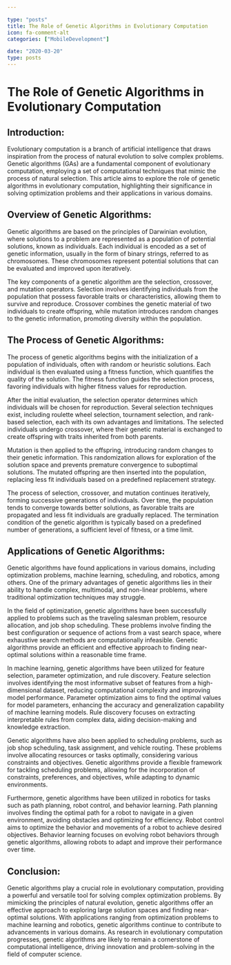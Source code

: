 ```yaml
---

type: "posts"
title: The Role of Genetic Algorithms in Evolutionary Computation
icon: fa-comment-alt
categories: ["MobileDevelopment"]

date: "2020-03-20"
type: posts
---
```





# The Role of Genetic Algorithms in Evolutionary Computation

## Introduction:

Evolutionary computation is a branch of artificial intelligence that draws inspiration from the process of natural evolution to solve complex problems. Genetic algorithms (GAs) are a fundamental component of evolutionary computation, employing a set of computational techniques that mimic the process of natural selection. This article aims to explore the role of genetic algorithms in evolutionary computation, highlighting their significance in solving optimization problems and their applications in various domains.

## Overview of Genetic Algorithms:

Genetic algorithms are based on the principles of Darwinian evolution, where solutions to a problem are represented as a population of potential solutions, known as individuals. Each individual is encoded as a set of genetic information, usually in the form of binary strings, referred to as chromosomes. These chromosomes represent potential solutions that can be evaluated and improved upon iteratively.

The key components of a genetic algorithm are the selection, crossover, and mutation operators. Selection involves identifying individuals from the population that possess favorable traits or characteristics, allowing them to survive and reproduce. Crossover combines the genetic material of two individuals to create offspring, while mutation introduces random changes to the genetic information, promoting diversity within the population.

## The Process of Genetic Algorithms:

The process of genetic algorithms begins with the initialization of a population of individuals, often with random or heuristic solutions. Each individual is then evaluated using a fitness function, which quantifies the quality of the solution. The fitness function guides the selection process, favoring individuals with higher fitness values for reproduction.

After the initial evaluation, the selection operator determines which individuals will be chosen for reproduction. Several selection techniques exist, including roulette wheel selection, tournament selection, and rank-based selection, each with its own advantages and limitations. The selected individuals undergo crossover, where their genetic material is exchanged to create offspring with traits inherited from both parents.

Mutation is then applied to the offspring, introducing random changes to their genetic information. This randomization allows for exploration of the solution space and prevents premature convergence to suboptimal solutions. The mutated offspring are then inserted into the population, replacing less fit individuals based on a predefined replacement strategy.

The process of selection, crossover, and mutation continues iteratively, forming successive generations of individuals. Over time, the population tends to converge towards better solutions, as favorable traits are propagated and less fit individuals are gradually replaced. The termination condition of the genetic algorithm is typically based on a predefined number of generations, a sufficient level of fitness, or a time limit.

## Applications of Genetic Algorithms:

Genetic algorithms have found applications in various domains, including optimization problems, machine learning, scheduling, and robotics, among others. One of the primary advantages of genetic algorithms lies in their ability to handle complex, multimodal, and non-linear problems, where traditional optimization techniques may struggle.

In the field of optimization, genetic algorithms have been successfully applied to problems such as the traveling salesman problem, resource allocation, and job shop scheduling. These problems involve finding the best configuration or sequence of actions from a vast search space, where exhaustive search methods are computationally infeasible. Genetic algorithms provide an efficient and effective approach to finding near-optimal solutions within a reasonable time frame.

In machine learning, genetic algorithms have been utilized for feature selection, parameter optimization, and rule discovery. Feature selection involves identifying the most informative subset of features from a high-dimensional dataset, reducing computational complexity and improving model performance. Parameter optimization aims to find the optimal values for model parameters, enhancing the accuracy and generalization capability of machine learning models. Rule discovery focuses on extracting interpretable rules from complex data, aiding decision-making and knowledge extraction.

Genetic algorithms have also been applied to scheduling problems, such as job shop scheduling, task assignment, and vehicle routing. These problems involve allocating resources or tasks optimally, considering various constraints and objectives. Genetic algorithms provide a flexible framework for tackling scheduling problems, allowing for the incorporation of constraints, preferences, and objectives, while adapting to dynamic environments.

Furthermore, genetic algorithms have been utilized in robotics for tasks such as path planning, robot control, and behavior learning. Path planning involves finding the optimal path for a robot to navigate in a given environment, avoiding obstacles and optimizing for efficiency. Robot control aims to optimize the behavior and movements of a robot to achieve desired objectives. Behavior learning focuses on evolving robot behaviors through genetic algorithms, allowing robots to adapt and improve their performance over time.

## Conclusion:

Genetic algorithms play a crucial role in evolutionary computation, providing a powerful and versatile tool for solving complex optimization problems. By mimicking the principles of natural evolution, genetic algorithms offer an effective approach to exploring large solution spaces and finding near-optimal solutions. With applications ranging from optimization problems to machine learning and robotics, genetic algorithms continue to contribute to advancements in various domains. As research in evolutionary computation progresses, genetic algorithms are likely to remain a cornerstone of computational intelligence, driving innovation and problem-solving in the field of computer science.